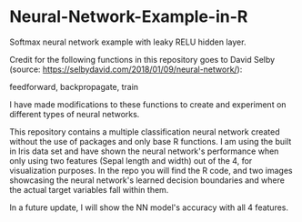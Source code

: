 # Neural-Network-Example-in-R
Softmax neural network example with leaky RELU hidden layer.

Credit for the following functions in this repository goes to David Selby (source: https://selbydavid.com/2018/01/09/neural-network/):

feedforward, backpropagate, train

I have made modifications to these functions to create and experiment on different types of neural networks.

This repository contains a multiple classification neural network created without the use of packages and only base R functions. I am using the built in Iris data set and have shown the neural network's performance when only using two features (Sepal length and width) out of the 4, for visualization purposes. In the repo you will find the R code, and two images showcasing the neural network's learned decision boundaries and where the actual target variables fall within them.

In a future update, I will show the NN model's accuracy with all 4 features.


